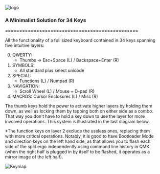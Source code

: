 ![logo](https://i.imgur.com/6et4MDj.png)

### A Minimalist Solution for 34 Keys
===============================================

All the functionality of a full sized keyboard contained in 34 keys spanning five intuitive layers:

0. QWERTY:
    - Thumbs → Esc+Space (L) / Backspace+Enter (R)
1. SYMBOLS:     
    - All standard plus select unicode
2. SPECIAL:     
    - Functions (L) / Numpad (R)
3. NAVIGATION:  
    - Scroll Wheel (L) / Mouse + D-pad (R)
4. MACROS:      Cursor Enclosures (L) / Misc (R) 

The thumb keys hold the power to activate higher layers by holding them down, as well as locking them by tapping both on either side as a combo. That way you don't have to hold a key down to use the layer for more involved operations. This system is illustrated in the last diagram below.

*The function keys on layer 2 exclude the useless ones, replacing them with more critical operations. Notably, it is good to have Bootloader Mode and direction keys on the left hand side, as that allows you to flash each side of the split ergo independently using command line history in QMK (when the right half is plugged in by itself to be flashed, it operates as a mirror image of the left half).

![Keymap](https://i.imgur.com/cBA9I0C.png)